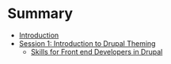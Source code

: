 # Summary

* [Introduction](README.md)
* [Session 1: Introduction to Drupal Theming](introduction_to_drupal_theming.md)
   * [Skills for Front end Developers in Drupal](skills_for_front_end_developers_in_drupal.md)

